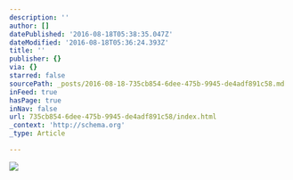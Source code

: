 ```yaml
---
description: ''
author: []
datePublished: '2016-08-18T05:38:35.047Z'
dateModified: '2016-08-18T05:36:24.393Z'
title: ''
publisher: {}
via: {}
starred: false
sourcePath: _posts/2016-08-18-735cb854-6dee-475b-9945-de4adf891c58.md
inFeed: true
hasPage: true
inNav: false
url: 735cb854-6dee-475b-9945-de4adf891c58/index.html
_context: 'http://schema.org'
_type: Article

---
```

![](https://the-grid-user-content.s3-us-west-2.amazonaws.com/b66f21e3-3cb1-483f-82d1-35298dc46f69.jpg)
